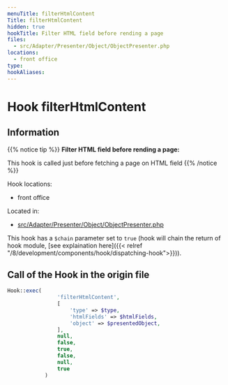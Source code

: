 ```yaml
---
menuTitle: filterHtmlContent
Title: filterHtmlContent
hidden: true
hookTitle: Filter HTML field before rending a page
files:
  - src/Adapter/Presenter/Object/ObjectPresenter.php
locations:
  - front office
type: 
hookAliases:
---
```


# Hook filterHtmlContent

## Information

{{% notice tip %}}
**Filter HTML field before rending a page:** 

This hook is called just before fetching a page on HTML field
{{% /notice %}}

Hook locations: 
  - front office

Located in: 
  - [src/Adapter/Presenter/Object/ObjectPresenter.php](https://github.com/PrestaShop/PrestaShop/blob/8.0.x/src/Adapter/Presenter/Object/ObjectPresenter.php)

This hook has a `$chain` parameter set to `true` (hook will chain the return of hook module, [see explaination here]({{< relref "/8/development/components/hook/dispatching-hook">}})).

## Call of the Hook in the origin file

```php
Hook::exec(
                'filterHtmlContent',
                [
                    'type' => $type,
                    'htmlFields' => $htmlFields,
                    'object' => $presentedObject,
                ],
                null,
                false,
                true,
                false,
                null,
                true
            )
```